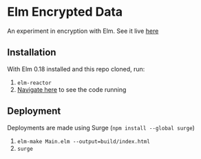 # Elm Encrypted Data

An experiment in encryption with Elm. See it live [here](https://noizwaves-elm-encrypted-data.surge.sh/)

## Installation

With Elm 0.18 installed and this repo cloned, run:

1. `elm-reactor`
1. [Navigate here](http://localhost:8000/Main.elm) to see the code running

## Deployment

Deployments are made using Surge (`npm install --global surge`)

1. `elm-make Main.elm --output=build/index.html`
1. `surge`
